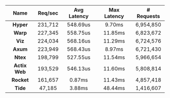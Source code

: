|   **Name**   |   Req/sec   | Avg Latency | Max Latency |  # Requests |
|:------------:|:-----------:|:-----------:|:-----------:|:-----------:|
|**Hyper**|231,712|548.69us|9.70ms|6,954,850|
|**Warp**|227,345|558.75us|11.85ms|6,823,672|
|**Viz**|224,034|568.16us|11.29ms|6,724,576|
|**Axum**|223,949|568.43us|8.97ms|6,721,430|
|**Ntex**|198,799|527.55us|11.54ms|5,966,654|
|**Actix Web**|193,529|546.13us|11.60ms|5,808,814|
|**Rocket**|161,657|0.87ms|11.43ms|4,857,418|
|**Tide**|47,185|3.88ms|48.44ms|1,416,607|
